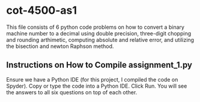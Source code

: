 # cot-4500-as1

This file consists of 6 python code problems on how to convert a binary machine number to a decimal using double precision, three-digit chopping and rounding arthimetic, computing absolute and relative error, and utilizing the bisection and newton Raphson method.

## Instructions on How to Compile assignment_1.py
Ensure we have a Python IDE (for this project, I compiled the code on Spyder).
Copy or type the code into a Python IDE.
Click Run.
You will see the answers to all six questions on top of each other.
